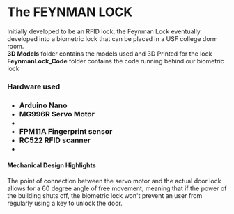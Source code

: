 <h1> The FEYNMAN LOCK </h1>
Initially developed to be an RFID lock, the Feynman Lock eventually developed into a biometric lock that can be placed in a USF college dorm room.
<br>
<b>3D Models</b> folder contains the models used and 3D Printed for the lock
<b>FeynmanLock_Code</b> folder contains the code running behind our biometric lock

<h3> Hardware used <h3>
<ul>
  <li>Arduino Nano</li>
  <li>MG996R Servo Motor <li>
  <li>FPM11A Fingerprint sensor</li>
  <li>RC522 RFID scanner <li>
</ul>

<h4>Mechanical Design Highlights</h4>
The point of connection between the servo motor and the actual door lock allows for a 60 degree angle of free movement, meaning that if the power of the building shuts off, the biometric lock won't prevent an user from regularly using a key to unlock the door.
